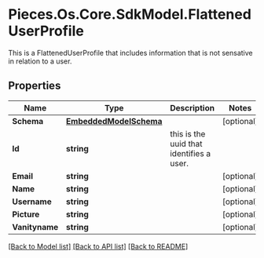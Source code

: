 # Pieces.Os.Core.SdkModel.FlattenedUserProfile
This is a FlattenedUserProfile that includes information that is not sensative in relation to a user.

## Properties

Name | Type | Description | Notes
------------ | ------------- | ------------- | -------------
**Schema** | [**EmbeddedModelSchema**](EmbeddedModelSchema.md) |  | [optional] 
**Id** | **string** | this is the uuid that identifies a user. | 
**Email** | **string** |  | [optional] 
**Name** | **string** |  | [optional] 
**Username** | **string** |  | [optional] 
**Picture** | **string** |  | [optional] 
**Vanityname** | **string** |  | [optional] 

[[Back to Model list]](../README.md#documentation-for-models) [[Back to API list]](../README.md#documentation-for-api-endpoints) [[Back to README]](../README.md)

